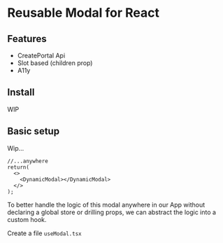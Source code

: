 # Reusable Modal for React
## Features 
- CreatePortal Api
- Slot based (children prop)
- A11y
  
## Install
WIP

## Basic setup
Wip...

```tsx
//...anywhere
return(
  <>
    <DynamicModal></DynamicModal>
  </>
);
```
To better handle the logic of this modal anywhere in our App without declaring a global store or drilling props, we can abstract the logic into a custom hook.

Create a file `useModal.tsx`
